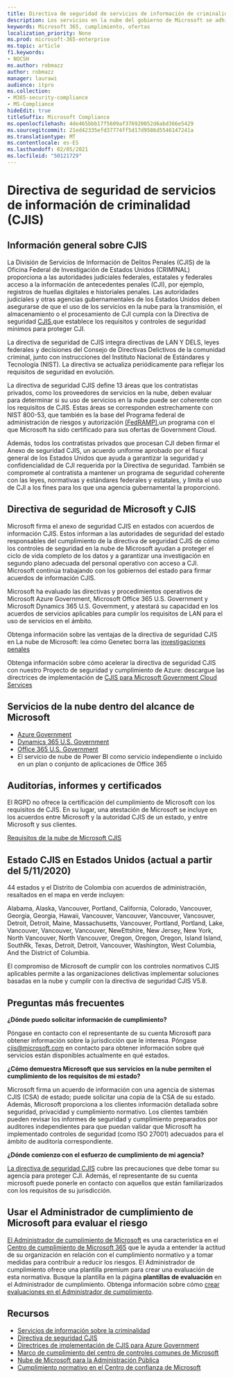 ```yaml
---
title: Directiva de seguridad de servicios de información de criminalidad (CJIS)
description: Los servicios en la nube del gobierno de Microsoft se adhieren a la directiva de seguridad de los Servicios de Información de Antecedentes Penales de Los Estados Unidos.
keywords: Microsoft 365, cumplimiento, ofertas
localization_priority: None
ms.prod: microsoft-365-enterprise
ms.topic: article
f1.keywords:
- NOCSH
ms.author: robmazz
author: robmazz
manager: laurawi
audience: itpro
ms.collection:
- M365-security-compliance
- MS-Compliance
hideEdit: true
titleSuffix: Microsoft Compliance
ms.openlocfilehash: 4de465bbb17f5609af376920052d6abd366e5429
ms.sourcegitcommit: 21ed42335efd37774ff5d17d9586d5546147241a
ms.translationtype: MT
ms.contentlocale: es-ES
ms.lasthandoff: 02/05/2021
ms.locfileid: "50121729"
---
```

# <a name="criminal-justice-information-services-cjis-security-policy"></a>Directiva de seguridad de servicios de información de criminalidad (CJIS)

## <a name="cjis-overview"></a>Información general sobre CJIS

La División de Servicios de Información de Delitos Penales (CJIS) de la Oficina Federal de Investigación de Estados Unidos (CRIMINAL) proporciona a las autoridades judiciales federales, estatales y federales acceso a la información de antecedentes penales (CJI), por ejemplo, registros de huellas digitales e historiales penales. Las autoridades judiciales y otras agencias gubernamentales de los Estados Unidos deben asegurarse de que el uso de los servicios en la nube para la transmisión, el almacenamiento o el procesamiento de CJI cumpla con la Directiva de seguridad [CJIS,](https://aka.ms/cjis-security-policy)que establece los requisitos y controles de seguridad mínimos para proteger CJI.

La directiva de seguridad de CJIS integra directivas de LAN Y DELS, leyes federales y decisiones del Consejo de Directivas Delictivos de la comunidad criminal, junto con instrucciones del Instituto Nacional de Estándares y Tecnología (NIST). La directiva se actualiza periódicamente para reflejar los requisitos de seguridad en evolución.

La directiva de seguridad CJIS define 13 áreas que los contratistas privados, como los proveedores de servicios en la nube, deben evaluar para determinar si su uso de servicios en la nube puede ser coherente con los requisitos de CJIS. Estas áreas se corresponden estrechamente con NIST 800-53, que también es la base del Programa federal de administración de riesgos y autorización [(FedRAMP),](offering-FedRAMP.md)un programa con el que Microsoft ha sido certificado para sus ofertas de Government Cloud.

Además, todos los contratistas privados que procesan CJI deben firmar el Anexo de seguridad CJIS, un acuerdo uniforme aprobado por el fiscal general de los Estados Unidos que ayuda a garantizar la seguridad y confidencialidad de CJI requerida por la Directiva de seguridad. También se compromete al contratista a mantener un programa de seguridad coherente con las leyes, normativas y estándares federales y estatales, y limita el uso de CJI a los fines para los que una agencia gubernamental la proporcionó.

## <a name="microsoft-and-cjis-security-policy"></a>Directiva de seguridad de Microsoft y CJIS

Microsoft firma el anexo de seguridad CJIS en estados con acuerdos de información CJIS. Estos informan a las autoridades de seguridad del estado responsables del cumplimiento de la directiva de seguridad CJIS de cómo los controles de seguridad en la nube de Microsoft ayudan a proteger el ciclo de vida completo de los datos y a garantizar una investigación en segundo plano adecuada del personal operativo con acceso a CJI. Microsoft continúa trabajando con los gobiernos del estado para firmar acuerdos de información CJIS.

Microsoft ha evaluado las directivas y procedimientos operativos de Microsoft Azure Government, Microsoft Office 365 U.S. Government y Microsoft Dynamics 365 U.S. Government, y atestará su capacidad en los acuerdos de servicios aplicables para cumplir los requisitos de LAN para el uso de servicios en el ámbito.

Obtenga información sobre las ventajas de la directiva de seguridad CJIS en La nube de Microsoft: lea cómo Genetec borra las [investigaciones penales](https://customers.microsoft.com/story/genetec)

Obtenga información sobre cómo acelerar la directiva de seguridad CJIS con nuestro Proyecto de seguridad y cumplimiento de Azure: descargue las directrices de implementación de [CJIS para Microsoft Government Cloud Services](https://gallery.technet.microsoft.com/CJIS-Implementation-62af7c27)

## <a name="microsoft-in-scope-cloud-services"></a>Servicios de la nube dentro del alcance de Microsoft

- [Azure Government](/azure/azure-government/documentation-government-welcome)
- [Dynamics 365 U.S. Government](/power-platform/admin/microsoft-dynamics-365-government#certifications-and-accreditations)
- [Office 365 U.S. Government](/office365/servicedescriptions/office-365-platform-service-description/office-365-us-government/gcc#us-government-community-compliance)
- El servicio de nube de Power BI como servicio independiente o incluido en un plan o conjunto de aplicaciones de Office 365

## <a name="audits-reports-and-certificates"></a>Auditorías, informes y certificados

El RGPD no ofrece la certificación del cumplimiento de Microsoft con los requisitos de CJIS. En su lugar, una atestación de Microsoft se incluye en los acuerdos entre Microsoft y la autoridad CJIS de un estado, y entre Microsoft y sus clientes.

[Requisitos de la nube de Microsoft CJIS](https://aka.ms/MicrosoftCJISCloudRequirements)

## <a name="cjis-status-in-the-united-states-current-as-of-1152020"></a>Estado CJIS en Estados Unidos (actual a partir del 5/11/2020)

44 estados y el Distrito de Colombia con acuerdos de administración, resaltados en el mapa en verde incluyen:

Alabama, Alaska, Vancouver, Portland, California, Colorado, Vancouver, Georgia, Georgia, Hawaii, Vancouver, Vancouver, Vancouver, Vancouver, Detroit, Detroit, Maine, Massachusetts, Vancouver, Portland, Portland, Lake, Vancouver, Vancouver, Vancouver, NewEttshire, New Jersey, New York, North Vancouver, North Vancouver, Oregon, Oregon, Oregon, Island Island, SouthRk, Texas, Detroit, Detroit, Vancouver, Washington, West Columbia, And the District of Columbia.

El compromiso de Microsoft de cumplir con los controles normativos CJIS aplicables permite a las organizaciones delictivas implementar soluciones basadas en la nube y cumplir con la directiva de seguridad CJIS V5.8.

## <a name="frequently-asked-questions"></a>Preguntas más frecuentes

**¿Dónde puedo solicitar información de cumplimiento?**

Póngase en contacto con el representante de su cuenta Microsoft para obtener información sobre la jurisdicción que le interesa. Póngase <cjis@microsoft.com> en contacto para obtener información sobre qué servicios están disponibles actualmente en qué estados.

**¿Cómo demuestra Microsoft que sus servicios en la nube permiten el cumplimiento de los requisitos de mi estado?**

Microsoft firma un acuerdo de información con una agencia de sistemas CJIS (CSA) de estado; puede solicitar una copia de la CSA de su estado. Además, Microsoft proporciona a los clientes información detallada sobre seguridad, privacidad y cumplimiento normativo. Los clientes también pueden revisar los informes de seguridad y cumplimiento preparados por auditores independientes para que puedan validar que Microsoft ha implementado controles de seguridad (como ISO 27001) adecuados para el ámbito de auditoría correspondiente.

**¿Dónde comienzo con el esfuerzo de cumplimiento de mi agencia?**

[La directiva de seguridad CJIS](https://aka.ms/cjis-security-policy) cubre las precauciones que debe tomar su agencia para proteger CJI. Además, el representante de su cuenta microsoft puede ponerle en contacto con aquellos que están familiarizados con los requisitos de su jurisdicción.

## <a name="use-microsoft-compliance-manager-to-assess-your-risk"></a>Usar el Administrador de cumplimiento de Microsoft para evaluar el riesgo

[El Administrador de cumplimiento de Microsoft](/microsoft-365/compliance/compliance-manager) es una característica en el [Centro de cumplimiento de Microsoft 365](/microsoft-365/compliance/microsoft-365-compliance-center) que le ayuda a entender la actitud de su organización en relación con el cumplimiento normativo y a tomar medidas para contribuir a reducir los riesgos. El Administrador de cumplimiento ofrece una plantilla premium para crear una evaluación de esta normativa. Busque la plantilla en la página **plantillas de evaluación** en el Administrador de cumplimiento. Obtenga información sobre cómo [crear evaluaciones en el Administrador de cumplimiento](/microsoft-365/compliance/compliance-manager-assessments).

## <a name="resources"></a>Recursos

- [Servicios de información sobre la criminalidad](https://aka.ms/cjis)
- [Directiva de seguridad CJIS](https://aka.ms/cjis-security-policy)
- [Directrices de implementación de CJIS para Azure Government](https://aka.ms/cjisimplementationguidelines)
- [Marco de cumplimiento del centro de controles comunes de Microsoft](https://www.microsoft.com/trustcenter/common-controls-hub)
- [Nube de Microsoft para la Administración Pública](https://go.microsoft.com/fwlink/?linkid=2087246)
- [Cumplimiento normativo en el Centro de confianza de Microsoft](https://www.microsoft.com/trust-center/compliance/compliance-overview)
